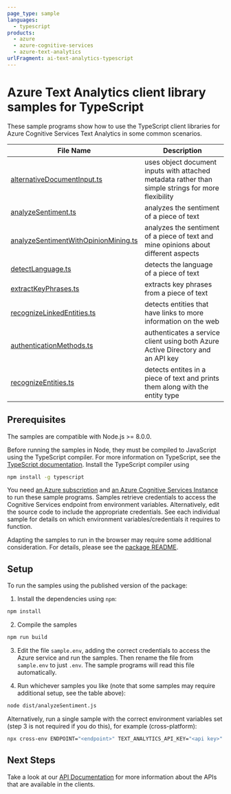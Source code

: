 ```yaml
---
page_type: sample
languages:
  - typescript
products:
  - azure
  - azure-cognitive-services
  - azure-text-analytics
urlFragment: ai-text-analytics-typescript
---
```


# Azure Text Analytics client library samples for TypeScript

These sample programs show how to use the TypeScript client libraries for Azure Cognitive Services Text Analytics in some common scenarios.

| **File Name**                                                             | **Description**                                                                                    |
| ------------------------------------------------------------------------- | -------------------------------------------------------------------------------------------------- |
| [alternativeDocumentInput.ts][alternativedocumentinput]                   | uses object document inputs with attached metadata rather than simple strings for more flexibility |
| [analyzeSentiment.ts][analyzesentiment]                                   | analyzes the sentiment of a piece of text                                                          |
| [analyzeSentimentWithOpinionMining.ts][analyzesentimentwithopinionmining] | analyzes the sentiment of a piece of text and mine opinions about different aspects                |
| [detectLanguage.ts][detectlanguages]                                      | detects the language of a piece of text                                                            |
| [extractKeyPhrases.ts][extractkeyphrases]                                 | extracts key phrases from a piece of text                                                          |
| [recognizeLinkedEntities.ts][recognizelinkedentities]                     | detects entities that have links to more information on the web                                    |
| [authenticationMethods.ts][authenticationmethods]                         | authenticates a service client using both Azure Active Directory and an API key                    |
| [recognizeEntities.ts][recognizeentities]                                 | detects entites in a piece of text and prints them along with the entity type                      |

## Prerequisites

The samples are compatible with Node.js >= 8.0.0.

Before running the samples in Node, they must be compiled to JavaScript using the TypeScript compiler. For more information on TypeScript, see the [TypeScript documentation][typescript]. Install the TypeScript compiler using

```bash
npm install -g typescript
```

You need [an Azure subscription][freesub] and [an Azure Cognitive Services Instance][azcogsvc] to run these sample programs. Samples retrieve credentials to access the Cognitive Services endpoint from environment variables. Alternatively, edit the source code to include the appropriate credentials. See each individual sample for details on which environment variables/credentials it requires to function.

Adapting the samples to run in the browser may require some additional consideration. For details, please see the [package README][package].

## Setup

To run the samples using the published version of the package:

1. Install the dependencies using `npm`:

```bash
npm install
```

2. Compile the samples

```bash
npm run build
```

3. Edit the file `sample.env`, adding the correct credentials to access the Azure service and run the samples. Then rename the file from `sample.env` to just `.env`. The sample programs will read this file automatically.

4. Run whichever samples you like (note that some samples may require additional setup, see the table above):

```bash
node dist/analyzeSentiment.js
```

Alternatively, run a single sample with the correct environment variables set (step 3 is not required if you do this), for example (cross-platform):

```bash
npx cross-env ENDPOINT="<endpoint>" TEXT_ANALYTICS_API_KEY="<api key>" node dist/analyzeSentiment.js
```

## Next Steps

Take a look at our [API Documentation][apiref] for more information about the APIs that are available in the clients.

[alternativedocumentinput]: https://github.com/Azure/azure-sdk-for-js/tree/master/sdk/textanalytics/ai-text-analytics/samples/typescript/src/alternativeDocumentInput.ts
[analyzesentiment]: https://github.com/Azure/azure-sdk-for-js/tree/master/sdk/textanalytics/ai-text-analytics/samples/typescript/src/analyzeSentiment.ts
[analyzesentimentwithopinionmining]: https://github.com/Azure/azure-sdk-for-js/blob/master/sdk/textanalytics/ai-text-analytics/samples/typescript/src/analyzeSentimentWithOpinionMining.ts
[authenticationmethods]: https://github.com/Azure/azure-sdk-for-js/tree/master/sdk/textanalytics/ai-text-analytics/samples/typescript/src/authenticationMethods.ts
[detectlanguages]: https://github.com/Azure/azure-sdk-for-js/tree/master/sdk/textanalytics/ai-text-analytics/samples/typescript/src/detectLanguage.ts
[extractkeyphrases]: https://github.com/Azure/azure-sdk-for-js/tree/master/sdk/textanalytics/ai-text-analytics/samples/typescript/src/extractKeyPhrases.ts
[recognizelinkedentities]: https://github.com/Azure/azure-sdk-for-js/tree/master/sdk/textanalytics/ai-text-analytics/samples/typescript/src/recognizeLinkedEntities.ts
[recognizeentities]: https://github.com/Azure/azure-sdk-for-js/tree/master/sdk/textanalytics/ai-text-analytics/samples/typescript/src/recognizeEntities.ts
[apiref]: https://docs.microsoft.com/javascript/api/@azure/ai-text-analytics
[azcogsvc]: https://docs.microsoft.com/azure/cognitive-services/cognitive-services-apis-create-account
[freesub]: https://azure.microsoft.com/free/
[package]: https://github.com/Azure/azure-sdk-for-js/tree/master/sdk/textanalytics/ai-text-analytics/README.md
[typescript]: https://www.typescriptlang.org/docs/home.html
